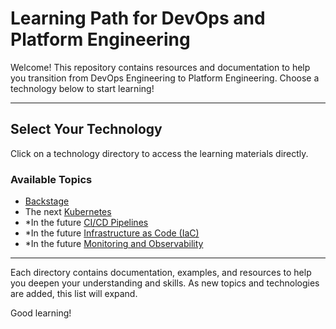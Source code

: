 # Learning Path for DevOps and Platform Engineering

Welcome! This repository contains resources and documentation to help you transition from DevOps Engineering to Platform Engineering. Choose a technology below to start learning!

---

## Select Your Technology

Click on a technology directory to access the learning materials directly.

### Available Topics

- [Backstage](./Backstage)  
- The next [Kubernetes](./)
- *In the future [CI/CD Pipelines](./)
- *In the future [Infrastructure as Code (IaC)](./)
- *In the future [Monitoring and Observability](./)

---

Each directory contains documentation, examples, and resources to help you deepen your understanding and skills. As new topics and technologies are added, this list will expand.

Good learning!
